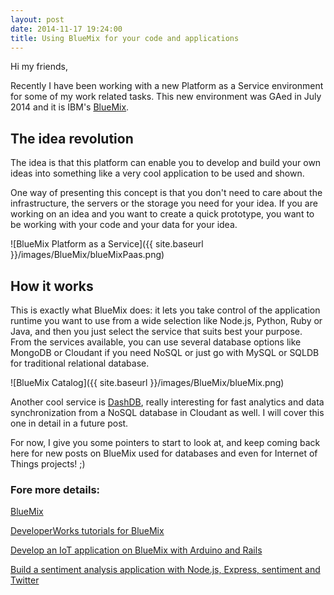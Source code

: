 ```yaml
---
layout: post
date: 2014-11-17 19:24:00
title: Using BlueMix for your code and applications
---
```


Hi my friends,

Recently I have been working with a new Platform as a Service environment for some of my work related tasks.
This new environment was GAed in July 2014 and it is IBM's [BlueMix](https://ace.ng.bluemix.net/).

## The idea revolution

The idea is that this platform can enable you to develop and build your own ideas into something like a very cool application to be used and shown.

One way of presenting this concept is that you don't need to care about the infrastructure, the servers or the storage you need for your idea. If you are working on an idea and you want to create a quick prototype, you want to be working with your code and your data for your idea.

![BlueMix Platform as a Service]({{ site.baseurl }}/images/BlueMix/blueMixPaas.png)

## How it works

This is exactly what BlueMix does: it lets you take control of the application runtime you want to use from a wide selection like Node.js, Python, Ruby or Java, and then you just select the service that suits best your purpose.
From the services available, you can use several database options like MongoDB or Cloudant if you need NoSQL or just go with MySQL or SQLDB for traditional relational database. 

![BlueMix Catalog]({{ site.baseurl }}/images/BlueMix/blueMix.png)

Another cool service is [DashDB](http://www.dashdb.com), really interesting for fast analytics and data synchronization from a NoSQL database in Cloudant as well. I will cover this one in detail in a future post.

For now, I give you some pointers to start to look at, and keep coming back here for new posts on BlueMix used for databases and even for Internet of Things projects! ;)

### Fore more details:

[BlueMix](https://ace.ng.bluemix.net/)

[DeveloperWorks tutorials for BlueMix](https://developer.ibm.com/bluemix/docs/articles/)

[Develop an IoT application on BlueMix with Arduino and Rails](http://www.ibm.com/developerworks/data/library/techarticle/dm-1408-arduino-iot-app/index.html)

[Build a sentiment analysis application with Node.js, Express, sentiment and Twitter](http://www.ibm.com/developerworks/library/wa-nodejs-app/)
	